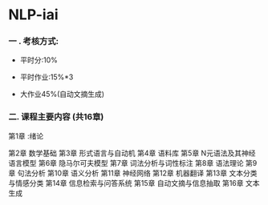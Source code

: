 # NLP-iai
### **一 . 考核方式**:

- 平时分:10%

- 平时作业:15%*3 

- 大作业45%(自动文摘生成)

### **二. 课程主要内容** (共16章)

第1章 :绪论

第2章 数学基础 
第3章 形式语言与自动机 
第4章 语料库 
第5章 N元语法及其神经语言模型 
第6章 隐马尔可夫模型 
第7章 词法分析与词性标注 
第8章 语法理论 
第9章 句法分析
第10章 语义分析 
第11章 神经网络 
第12章 机器翻译 
第13章 文本分类与情感分类 
第14章 信息检索与问答系统 
第15章 自动文摘与信息抽取 
第16章 文本生成
